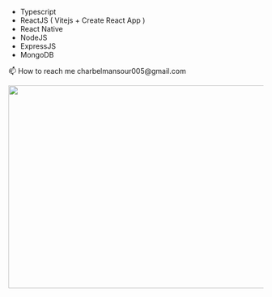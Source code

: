 <div style="justify-content: center; align-items: center; ">
  <ul>
    <li>Typescript</li>
        <li>ReactJS ( Vitejs + Create React App )</li>
        <li>React Native </li>
        <li>NodeJS</li>
        <li>ExpressJS</li>
        <li>MongoDB</li>
  </ul>
  📫 How to reach me charbelmansour005@gmail.com
</div>

<image width="700" height="400" src="https://wakatime.com/share/@29a863a5-88df-4971-9da9-86da3e2caf64/e916e62b-9a3b-4294-bc1f-220ce1c7ebc8.svg"></image>





<!---
charbelmansour005/charbelmansour005 is a ✨ special ✨ repository because its `README.md` (this file) appears on your GitHub profile.
You can click the Preview link to take a look at your changes.
--->
